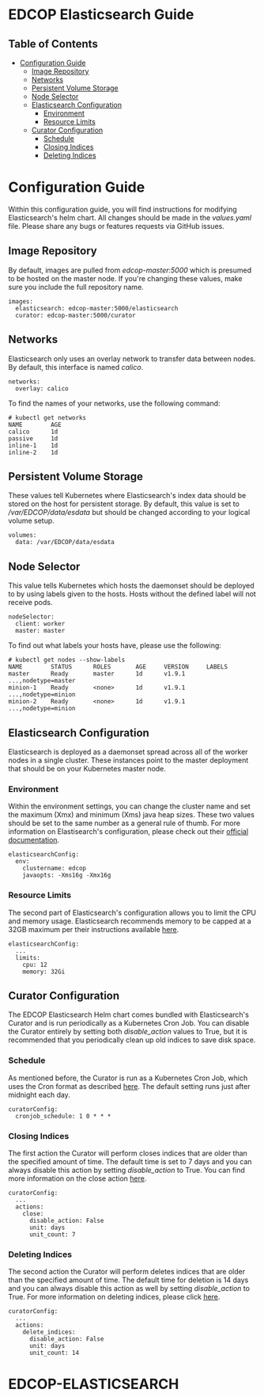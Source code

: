 # EDCOP Elasticsearch Guide

Table of Contents
-----------------
 
* [Configuration Guide](#configuration-guide)
	* [Image Repository](#image-repository)
	* [Networks](#networks)
	* [Persistent Volume Storage](#persistent-volume-storage)
	* [Node Selector](#node-selector)
	* [Elasticsearch Configuration](#elasticsearch-configuration)
		* [Environment](#environment)
		* [Resource Limits](#resource-limits)
	* [Curator Configuration](#curator-configuration)
		* [Schedule](#schedule)
		* [Closing Indices](#closing-indices)
		* [Deleting Indices](#deleting-indices)
	
# Configuration Guide

Within this configuration guide, you will find instructions for modifying Elasticsearch's helm chart. All changes should be made in the *values.yaml* file.
Please share any bugs or features requests via GitHub issues.
 
## Image Repository

By default, images are pulled from *edcop-master:5000* which is presumed to be hosted on the master node. If you're changing these values, make sure you include the full repository name.
 
```
images:
  elasticsearch: edcop-master:5000/elasticsearch
  curator: edcop-master:5000/curator
```
 
## Networks

Elasticsearch only uses an overlay network to transfer data between nodes. By default, this interface is named *calico*. 

```
networks:
  overlay: calico
```
 
To find the names of your networks, use the following command:
 
```
# kubectl get networks
NAME		AGE
calico		1d
passive		1d
inline-1	1d
inline-2	1d
```

## Persistent Volume Storage

These values tell Kubernetes where Elasticsearch's index data should be stored on the host for persistent storage. By default, this value is set to */var/EDCOP/data/esdata* but should be changed according to your logical volume setup. 

```
volumes:
  data: /var/EDCOP/data/esdata
```
	  
## Node Selector

This value tells Kubernetes which hosts the daemonset should be deployed to by using labels given to the hosts. Hosts without the defined label will not receive pods. 
 
```
nodeSelector:
  client: worker
  master: master
```
 
To find out what labels your hosts have, please use the following:
```
# kubectl get nodes --show-labels
NAME		STATUS		ROLES		AGE		VERSION		LABELS
master 		Ready		master		1d		v1.9.1		...,nodetype=master
minion-1	Ready		<none>		1d		v1.9.1		...,nodetype=minion
minion-2	Ready		<none>		1d		v1.9.1		...,nodetype=minion
```

## Elasticsearch Configuration

Elasticsearch is deployed as a daemonset spread across all of the worker nodes in a single cluster. These instances point to the master deployment that should be on your Kubernetes master node. 

### Environment

Within the environment settings, you can change the cluster name and set the maximum (Xmx) and minimum (Xms) java heap sizes. These two values should be set to the same number as a general rule of thumb. For more information on Elastisearch's configuration, please check out their [official documentation](https://www.elastic.co/guide/en/elasticsearch/reference/current/heap-size.html).

```
elasticsearchConfig:
  env:
    clustername: edcop
    javaopts: -Xms16g -Xmx16g
```

### Resource Limits

The second part of Elasticsearch's configuration allows you to limit the CPU and memory usage. Elasticsearch recommends memory to be capped at a 32GB maximum per their instructions available [here](https://www.elastic.co/guide/en/elasticsearch/guide/current/heap-sizing.html).

```
elasticsearchConfig:
  ...
  limits:
    cpu: 12
    memory: 32Gi
```

## Curator Configuration

The EDCOP Elasticsearch Helm chart comes bundled with Elasticsearch's Curator and is run periodically as a Kubernetes Cron Job. You can disable the Curator entirely by setting both *disable_action* values to True, but it is recommended that you periodically clean up old indices to save disk space.

### Schedule

As mentioned before, the Curator is run as a Kubernetes Cron Job, which uses the Cron format as described [here](http://www.nncron.ru/help/EN/working/cron-format.htm). The default setting runs just after midnight each day.

```
curatorConfig:
  cronjob_schedule: 1 0 * * *
```

### Closing Indices

The first action the Curator will perform closes indices that are older than the specified amount of time. The default time is set to 7 days and you can always disable this action by setting *disable_action* to True. You can find more information on the close action [here](https://www.elastic.co/guide/en/elasticsearch/client/curator/current/close.html).

```
curatorConfig:
  ...
  actions:
    close:
      disable_action: False
      unit: days
      unit_count: 7
```

### Deleting Indices

The second action the Curator will perform deletes indices that are older than the specified amount of time. The default time for deletion is 14 days and you can always disable this action as well by setting *disable_action* to True. For more information on deleting indices, please click [here](https://www.elastic.co/guide/en/elasticsearch/client/curator/current/delete_indices.html). 

```
curatorConfig:
  ...
  actions:
    delete_indices:
      disable_action: False
      unit: days
      unit_count: 14
```
# EDCOP-ELASTICSEARCH
